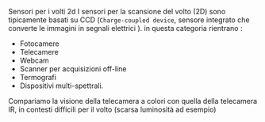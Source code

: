 Sensori per i volti 2d
I sensori per la scansione del volto (2D) sono tipicamente basati su CCD (`Charge-coupled device`, sensore integrato che converte le immagini in segnali elettrici ). in questa categoria rientrano :
- Fotocamere
- Telecamere
- Webcam
- Scanner per acquisizioni off-line
- Termografi
- Dispositivi multi-spettrali.

Compariamo la visione della telecamera a colori con quella della telecamera IR, in contesti difficili per il volto (scarsa luminosità ad esempio)